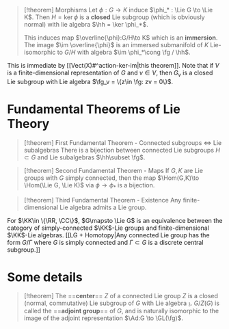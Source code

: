 > [!theorem] Morphisms
> Let $\phi:G\to K$ induce $\phi_* : \Lie G \to \Lie K$. Then $H = \ker \phi$ is a **closed** Lie subgroup (which is obviously normal) with lie algebra $\hh = \ker \phi_*$.
> 
> This induces map $\overline{\phi}:G/H\to K$ which is an **immersion**. The image $\im \overline{\phi}$ is an immersed submanifold of $K$ Lie-isomorphic to $G / H$ with algebra $\im \phi_*\cong \fg / \hh$.

This is immediate by [[Vect(X)#^action-ker-im|this theorem]]. Note that if $V$ is a finite-dimensional representation of $G$ and $v\in V$, then $G_v$ is a closed Lie subgroup with Lie algebra $\fg_v = \{z\in \fg: zv = 0\}$.

# Fundamental Theorems of Lie Theory

>[!theorem] First Fundamental Theorem - Connected subgroups $\iff$ Lie subalgebras
>There is a bijection between connected Lie subgroups $H\subset G$ and Lie subalgebras $\hh\subset \fg$.

>[!theorem] Second Fundamental Theorem - Maps
>If $G,K$ are Lie groups with $G$ simply connected, then the map $\Hom(G,K)\to \Hom(\Lie G, \Lie K)$ via $\phi\to \phi_*$ is a bijection.

>[!theorem] Third Fundamental Theorem - Existence
>Any finite-dimensional Lie algebra admits a Lie group.

For $\KK\in \{\RR, \CC\}$, $G\mapsto \Lie G$ is an equivalence between the category of simply-connected $\KK$-Lie groups and finite-dimensional $\KK$-Lie algebras. [[LG + Homotopy|Any connected Lie group has the form $G / \Gamma$ where $G$ is simply connected and $\Gamma\subset G$ is a discrete central subgroup.]]



# Some details

>[!theorem]
>The ==**center**== $Z$ of a connected Lie group $Z$ is a closed (normal, commutative) Lie subgroup of $G$ with Lie algebra $\mathfrak z$. $G / Z(G)$ is called the ==**adjoint group**== of $G$, and is naturally isomorphic to the image of the adjoint representation $\Ad:G \to \GL(\fg)$.
